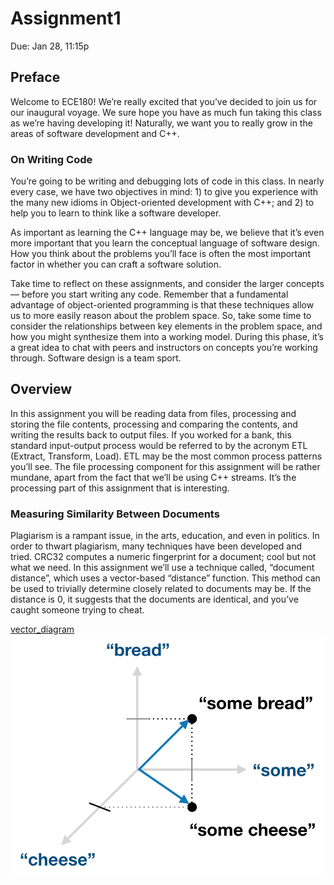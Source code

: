 # Assignment1
Due: Jan 28, 11:15p

## Preface

Welcome to ECE180!  We’re really excited that you’ve decided to join us for our inaugural voyage.  We sure hope you have as much fun taking this class as we’re having developing it!  Naturally, we want you to really grow in the areas of software development and C++.  

### On Writing Code

You’re going to be writing and debugging lots of code in this class. In nearly every case, we have two objectives in mind: 1) to give you experience with the many new idioms in Object-oriented development with C++; and 2) to help you to learn to think like a software developer. 

As important as learning the C++ language may be, we believe that it’s even more important that you learn the conceptual language of software design.  How you think about the problems you’ll face is often the most important factor in whether you can craft a software solution.  

Take time to reflect on these assignments, and consider the larger concepts — before you start writing any code.  Remember that a fundamental advantage of object-oriented programming is that these techniques allow us to more easily reason about the problem space.  So, take some time to consider the relationships between key elements in the problem space, and how you might synthesize them into a working model.  During this phase, it’s a great idea to chat with peers and instructors on concepts you’re working through. Software design is a team sport.


## Overview

In this assignment you will be reading data from files, processing and storing the file contents, processing and comparing the contents, and writing the results back to output files.  If you worked for a bank, this standard input-output process would be referred to by the acronym ETL (Extract, Transform, Load).  ETL may be the most common process patterns you’ll see.
The file processing component for this assignment will be rather mundane, apart from the fact that we’ll be using C++ streams. It’s the processing part of this assignment that is interesting. 


### Measuring Similarity Between Documents

Plagiarism is a rampant issue, in the arts, education, and even in politics. In order to thwart plagiarism, many techniques have been developed and tried. CRC32 computes a numeric fingerprint for a document; cool but not what we need.  In this assignment we’ll use a technique called, “document distance”, which uses a vector-based “distance” function.  This method can be used to trivially determine closely related to documents may be. If the distance is 0, it suggests that the documents are identical, and you’ve caught someone trying to cheat.

[vector_diagram](./rd_imgs/vectors.png)
![vectors_diagram](./rd_imgs/vectors.png?raw=true&s=200)

